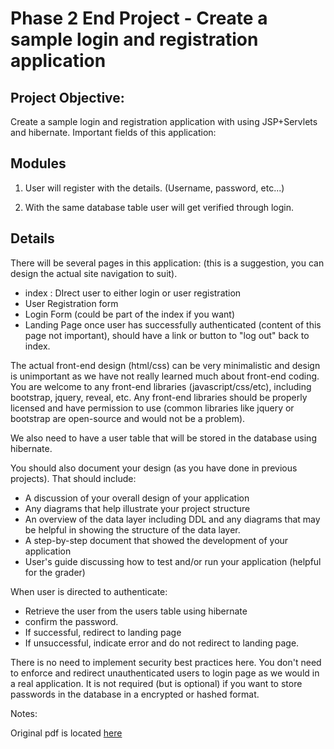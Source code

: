 # Phase 2 End Project - Create a sample login and registration application

## Project Objective:

Create a sample login and registration application with using JSP+Servlets and hibernate. Important fields of this application:

## Modules

1. User will register with the details. (Username, password, etc...)

2. With the same database table user will get verified through login.

## Details

There will be several pages in this application: (this is a suggestion, you can design the actual site navigation to suit).
 * index : DIrect user to either login or user registration
 * User Registration form
 * Login Form (could be part of the index if you want)
 * Landing Page once user has successfully authenticated (content of this page not important), should have a link or button to "log out" back to index.

The actual front-end design (html/css) can be very minimalistic and design is unimportant as we have not really learned much about front-end coding. You
are welcome to any front-end libraries (javascript/css/etc), including bootstrap, jquery, reveal, etc.  Any front-end libraries should be properly licensed
and have permission to use (common libraries like jquery or bootstrap are open-source and would not be a problem).

We also need to have a user table that will be stored in the database using hibernate.

You should also document your design (as you have done in previous projects). That should include:
 * A discussion of your overall design of your application
 * Any diagrams that help illustrate your project structure
 * An overview of the data layer including DDL and any diagrams that may be helpful in showing the structure of the data layer.
 * A step-by-step document that showed the development of your application
 * User's guide discussing how to test and/or run your application (helpful for the grader)

When user is directed to authenticate:
 * Retrieve the user from the users table using hibernate
 * confirm the password.
 * If successful, redirect to landing page
 * If unsuccessful, indicate error and do not redirect to landing page.

There is no need to implement security best practices here. You don't need to enforce and redirect 
unauthenticated users to login page as we would in a real application. It
is not required (but is optional) if you want to store passwords in the database 
in a encrypted or hashed format.

Notes:

Original pdf is located [here](./doc/phase-2-end-project.pdf)


